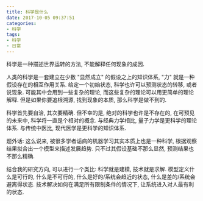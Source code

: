 ```yaml
---
title: 科学是什么
date: 2017-10-05 09:37:51
categories:
- 科学
tags:
- 科学
- 日常
---
```

科学是一种描述世界运转的方法, 不能解释任何现象的成因.

人类的科学是一套建立在少数 "显然成立" 的假设之上的知识体系, "力" 就是一种假设存在的相互作用关系.
给定一个初始状态, 科学也许可以预测状态的转移, 或者说现象.
可能其中会用到一些复杂的理论, 而这些复杂的理论可以用更简单的理论解释.
但是如果你要追根溯源, 找到现象的本质, 那么科学是做不到的.

科学首先要自洽, 其次要精确.
但不幸的是, 绝对的科学也许是不存在的, 在可预见的未来中, 科学将一直是个相对的概念.
与经典力学相比, 量子力学是更科学的理论体系. 与传统中医比, 现代医学是更科学的知识体系.

题外话:
这么说来, 被很多学者诟病的机器学习其实本质上也是一种科学, 根据观察结果拟合出一个模型来描述发展趋势.
只不过其假设基础不那么显然, 预测结果也不那么精确.

结合我的研究方向, 可以进行一个类比: 科学就是建模, 技术就是求解.
模型定义什么是可行的, 什么是不可行的, 什么是好的/系统会趋近的状态, 什么是差的/系统会避离得状态.
技术解决如何在满足所有限制条件的情况下, 让系统进入对人最有利的状态.